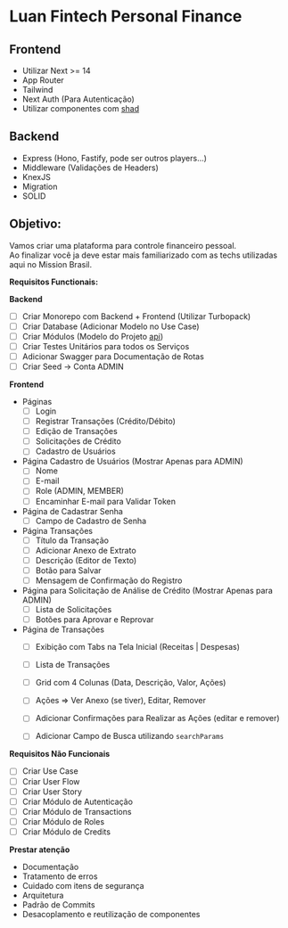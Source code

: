 # Luan Fintech Personal Finance

## **Frontend**
- Utilizar Next >= 14
- App Router
- Tailwind
- Next Auth (Para Autenticação)
- Utilizar componentes com [shad](https://ui.shadcn.com/)

## **Backend**
- Express (Hono, Fastify, pode ser outros players...)
- Middleware (Validações de Headers)
- KnexJS
- Migration
- SOLID

## **Objetivo:**
Vamos criar uma plataforma para controle financeiro pessoal.  
Ao finalizar você ja deve estar mais familiarizado com as techs utilizadas aqui no Mission Brasil.

**Requisitos Functionais:**

**Backend**
- [ ] Criar Monorepo com Backend + Frontend (Utilizar Turbopack)
- [ ] Criar Database (Adicionar Modelo no Use Case)
- [ ] Criar Módulos (Modelo do Projeto [api](https://github.com/missionbrasil/api))
- [ ] Criar Testes Unitários para todos os Serviços
- [ ] Adicionar Swagger para Documentação de Rotas
- [ ] Criar Seed -> Conta ADMIN

**Frontend**
- Páginas
  - [ ] Login
  - [ ] Registrar Transações (Crédito/Débito)
  - [ ] Edição de Transações
  - [ ] Solicitações de Crédito
  - [ ] Cadastro de Usuários
- Página Cadastro de Usuários (Mostrar Apenas para ADMIN)
  - [ ] Nome
  - [ ] E-mail
  - [ ] Role (ADMIN, MEMBER)
  - [ ] Encaminhar E-mail para Validar Token
- Página de Cadastrar Senha
  - [ ] Campo de Cadastro de Senha
- Página Transações
  - [ ] Título da Transação
  - [ ] Adicionar Anexo de Extrato
  - [ ] Descrição (Editor de Texto)
  - [ ] Botão para Salvar
  - [ ] Mensagem de Confirmação do Registro
- Página para Solicitação de Análise de Crédito (Mostrar Apenas para ADMIN)
  - [ ] Lista de Solicitações
  - [ ] Botões para Aprovar e Reprovar
- Página de Transações
  - [ ] Exibição com Tabs na Tela Inicial (Receitas | Despesas)
  - [ ] Lista de Transações
  - [ ] Grid com 4 Colunas (Data, Descrição, Valor, Ações)
  - [ ] Ações => Ver Anexo (se tiver), Editar, Remover
  - [ ] Adicionar Confirmações para Realizar as Ações (editar e remover)
  - [ ] Adicionar Campo de Busca utilizando `searchParams`


**Requisitos Não Funcionais**
- [ ] Criar Use Case
- [ ] Criar User Flow
- [ ] Criar User Story
- [ ] Criar Módulo de Autenticação
- [ ] Criar Módulo de Transactions
- [ ] Criar Módulo de Roles
- [ ] Criar Módulo de Credits

**Prestar atenção**
- Documentação
- Tratamento de erros
- Cuidado com itens de segurança
- Arquitetura
- Padrão de Commits
- Desacoplamento e reutilização de componentes